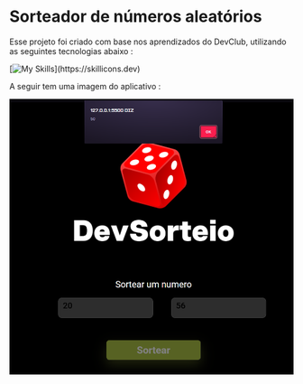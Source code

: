 <H1>Sorteador de números aleatórios</H1>

<p>Esse projeto foi criado com base nos aprendizados do DevClub, utilizando as seguintes tecnologias abaixo :</p>

[![My Skills](https://skillicons.dev/icons?i=js,html,css,)](https://skillicons.dev)

<p>A seguir tem uma imagem do aplicativo : </p>

<img src="./assets/Captura de tela 2025-09-07 181932.png">

